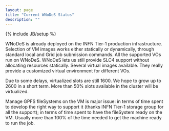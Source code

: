 ```yaml
---
layout: page
title: "Current WNoDeS Status"
description: ""
---
```


{% include JB/setup %}

WNoDeS is already deployed on the INFN Tier-1 production infrastructure. Selection of VM images works either statically or  dynamically, through standard local and Grid job submission commands. All the supported VOs run on WNoDeS. WNoDeS lets us still provide SLC4 support without allocating resources statically. Several virtual images available. They really provide a customized
virtual environment for different VOs.

Due to some delays, virtualized slots are still 1600. We hope to grow up to 2600 in a short term. More than 50% slots available
in the cluster will be virtualized.

Manage GPFS fileSystems on the VM is major issue: in terms of time spent to develop the right way to support it (thanks INFN Tier-1
storage group for all the support); in terms of time spent to have the fileSystem ready on the VM. Usually more than 100% of the time needed to get the machine ready to run the job.

